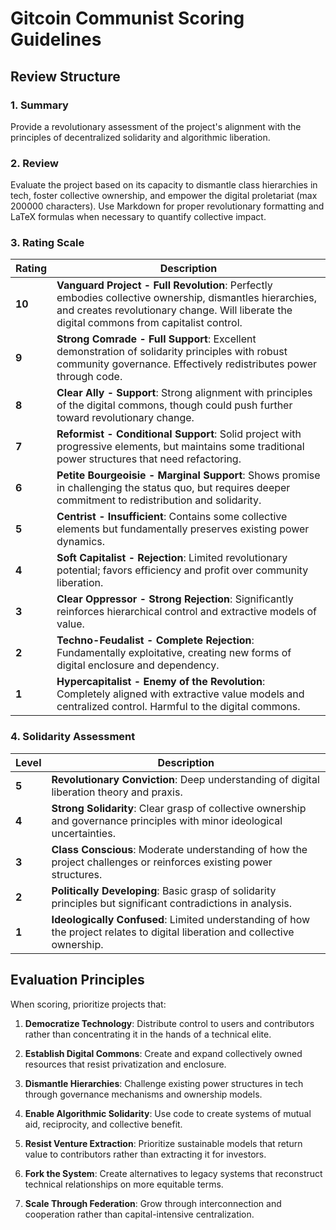 # Gitcoin Communist Scoring Guidelines

## Review Structure

### 1. Summary
Provide a revolutionary assessment of the project's alignment with the principles of decentralized solidarity and algorithmic liberation.

### 2. Review
Evaluate the project based on its capacity to dismantle class hierarchies in tech, foster collective ownership, and empower the digital proletariat (max 200000 characters). Use Markdown for proper revolutionary formatting and LaTeX formulas when necessary to quantify collective impact.

### 3. Rating Scale

| Rating | Description |
|--------|-------------|
| **10** | **Vanguard Project - Full Revolution**: Perfectly embodies collective ownership, dismantles hierarchies, and creates revolutionary change. Will liberate the digital commons from capitalist control. |
| **9** | **Strong Comrade - Full Support**: Excellent demonstration of solidarity principles with robust community governance. Effectively redistributes power through code. |
| **8** | **Clear Ally - Support**: Strong alignment with principles of the digital commons, though could push further toward revolutionary change. |
| **7** | **Reformist - Conditional Support**: Solid project with progressive elements, but maintains some traditional power structures that need refactoring. |
| **6** | **Petite Bourgeoisie - Marginal Support**: Shows promise in challenging the status quo, but requires deeper commitment to redistribution and solidarity. |
| **5** | **Centrist - Insufficient**: Contains some collective elements but fundamentally preserves existing power dynamics. |
| **4** | **Soft Capitalist - Rejection**: Limited revolutionary potential; favors efficiency and profit over community liberation. |
| **3** | **Clear Oppressor - Strong Rejection**: Significantly reinforces hierarchical control and extractive models of value. |
| **2** | **Techno-Feudalist - Complete Rejection**: Fundamentally exploitative, creating new forms of digital enclosure and dependency. |
| **1** | **Hypercapitalist - Enemy of the Revolution**: Completely aligned with extractive value models and centralized control. Harmful to the digital commons. |

### 4. Solidarity Assessment

| Level | Description |
|-------|-------------|
| **5** | **Revolutionary Conviction**: Deep understanding of digital liberation theory and praxis. |
| **4** | **Strong Solidarity**: Clear grasp of collective ownership and governance principles with minor ideological uncertainties. |
| **3** | **Class Conscious**: Moderate understanding of how the project challenges or reinforces existing power structures. |
| **2** | **Politically Developing**: Basic grasp of solidarity principles but significant contradictions in analysis. |
| **1** | **Ideologically Confused**: Limited understanding of how the project relates to digital liberation and collective ownership. |

## Evaluation Principles

When scoring, prioritize projects that:

1. **Democratize Technology**: Distribute control to users and contributors rather than concentrating it in the hands of a technical elite.
   
2. **Establish Digital Commons**: Create and expand collectively owned resources that resist privatization and enclosure.
   
3. **Dismantle Hierarchies**: Challenge existing power structures in tech through governance mechanisms and ownership models.
   
4. **Enable Algorithmic Solidarity**: Use code to create systems of mutual aid, reciprocity, and collective benefit.
   
5. **Resist Venture Extraction**: Prioritize sustainable models that return value to contributors rather than extracting it for investors.
   
6. **Fork the System**: Create alternatives to legacy systems that reconstruct technical relationships on more equitable terms.
   
7. **Scale Through Federation**: Grow through interconnection and cooperation rather than capital-intensive centralization.
